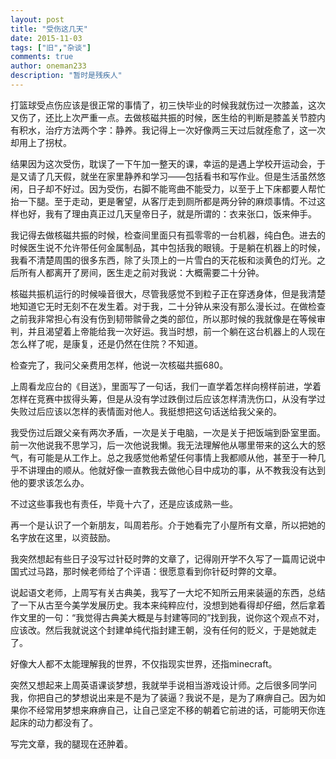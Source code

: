 ```yaml
---
layout: post
title: "受伤这几天"
date: 2015-11-03
tags: ["旧","杂谈"]
comments: true
author: oneman233
description: "暂时是残疾人"
---
```


打篮球受点伤应该是很正常的事情了，初三快毕业的时候我就伤过一次膝盖，这次又伤了，还比上次严重一点。去做核磁共振的时候，医生给的判断是膝盖关节腔内有积水，治疗方法两个字：静养。我记得上一次好像两三天过后就痊愈了，这一次却用上了拐杖。

结果因为这次受伤，耽误了一下午加一整天的课，幸运的是遇上学校开运动会，于是又请了几天假，就坐在家里静养和学习——包括看书和写作业。但是生活虽然悠闲，日子却不好过。因为受伤，右脚不能弯曲不能受力，以至于上下床都要人帮忙抬一下腿。至于走动，更是奢望，从客厅走到厕所都是两分钟的麻烦事情。不过这样也好，我有了理由真正过几天皇帝日子，就是所谓的：衣来张口，饭来伸手。

我记得去做核磁共振的时候，检查间里面只有孤零零的一台机器，纯白色。进去的时候医生说不允许带任何金属制品，其中包括我的眼镜。于是躺在机器上的时候，我看不清楚周围的很多东西，除了头顶上的一片雪白的天花板和淡黄色的灯光。之后所有人都离开了房间，医生走之前对我说：大概需要二十分钟。

核磁共振机运行的时候噪音很大，尽管我感觉不到粒子正在穿透身体，但是我清楚地知道它无时无刻不在发生着。对于我，二十分钟从来没有那么漫长过。在做检查之前我非常担心有没有伤到韧带髌骨之类的部位，所以那时候的我就像是在等候审判，并且渴望着上帝能给我一次好运。我当时想，前一个躺在这台机器上的人现在怎么样了呢，是康复，还是仍然在住院？不知道。

检查完了，我问父亲费用怎样，他说一次核磁共振680。

上周看龙应台的《目送》，里面写了一句话，我们一直学着怎样向榜样前进，学着怎样在竞赛中拔得头筹，但是从没有学过跌倒过后应该怎样清洗伤口，从没有学过失败过后应该以怎样的表情面对他人。我挺想把这句话送给我父亲的。

我受伤过后跟父亲有两次矛盾，一次是关于电脑，一次是关于把饭端到卧室里面。前一次他说我不思学习，后一次他说我懒。我无法理解他从哪里带来的这么大的怒气，有可能是从工作上。总之我感觉他希望任何事情上我都顺从他，甚至于一种几乎不讲理由的顺从。他就好像一直教我去做他心目中成功的事，从不教我没有达到他的要求该怎么办。

不过这些事我也有责任，毕竟十六了，还是应该成熟一些。

再一个是认识了一个新朋友，叫周若彤。介于她看完了小屋所有文章，所以把她的名字放在这里，以资鼓励。

我突然想起有些日子没写过针砭时弊的文章了，记得刚开学不久写了一篇周记说中国式过马路，那时候老师给了个评语：很愿意看到你针砭时弊的文章。

说起语文老师，上周写有关古典美，我写了一大坨不知所云用来装逼的东西，总结了一下从古至今美学发展历史。我本来纯粹应付，没想到她看得却仔细，然后拿着作文里的一句：“我觉得古典美大概是与封建等同的”找到我，说你这个观点不对，应该改。然后我就说这个封建单纯代指封建王朝，没有任何的贬义，于是她就走了。

好像大人都不太能理解我的世界，不仅指现实世界，还指minecraft。

突然又想起来上周英语课谈梦想，我就举手说相当游戏设计师。之后很多同学问我，你把自己的梦想说出来是不是为了装逼？我说不是，是为了麻痹自己。因为如果你不经常用梦想来麻痹自己，让自己坚定不移的朝着它前进的话，可能明天你连起床的动力都没有了。

写完文章，我的腿现在还肿着。